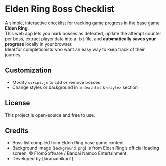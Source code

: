 # Elden Ring Boss Checklist

A simple, interactive checklist for tracking game progress in the base game **Elden Ring**.  
This web app lets you mark bosses as defeated, update the attempt counter per boss, extract player data into a .txt file, and **automatically saves your progress** locally in your browser.  
Ideal for completionists who want an easy way to keep track of their journey.

## Customization

- Modify `script.js` to add or remove bosses  
- Change styles or background in `index.html`'s `<style>` section

## License

This project is open-source and free to use.

## Credits

- Boss list compiled from Elden Ring base game content
- Background image (`background.png`) is from Elden Ring’s official loading screen, © FromSoftware / Bandai Namco Entertainment
- Developed by [kiranadhikari1]
